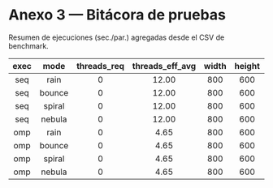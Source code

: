 # Anexo 3 — Bitácora de pruebas

Resumen de ejecuciones (sec./par.) agregadas desde el CSV de benchmark.

| exec | mode | threads_req | threads_eff_avg | width | height | N | speed | frames | update_ms_avg | render_ms_avg | total_ms_avg | fps_avg | speedup_vs_seq |
|:----:|:----:|:-----------:|:---------------:|:-----:|:------:|:--:|:-----:|:------:|--------------:|--------------:|-------------:|--------:|---------------:|
| seq | rain | 0 | 12.00 | 800 | 600 | 500 | 160.000 | 51 | 18.248 | 22.397 | 40.645 | 83.05 | 1.000 |
| seq | bounce | 0 | 12.00 | 800 | 600 | 500 | 160.000 | 51 | 8.843 | 15.210 | 24.053 | 273.72 | 1.000 |
| seq | spiral | 0 | 12.00 | 800 | 600 | 500 | 160.000 | 51 | 4.964 | 18.889 | 23.853 | 244.18 | 1.000 |
| seq | nebula | 0 | 12.00 | 800 | 600 | 500 | 160.000 | 51 | 10.947 | 19.507 | 30.454 | 185.09 | 1.000 |
| omp | rain | 0 | 4.65 | 800 | 600 | 500 | 160.000 | 151 | 0.063 | 7.375 | 7.437 | 227.45 | 5.465 |
| omp | bounce | 0 | 4.65 | 800 | 600 | 500 | 160.000 | 151 | 0.828 | 7.428 | 8.256 | 289.72 | 2.913 |
| omp | spiral | 0 | 4.65 | 800 | 600 | 500 | 160.000 | 151 | 0.061 | 10.373 | 10.434 | 276.03 | 2.286 |
| omp | nebula | 0 | 4.65 | 800 | 600 | 500 | 160.000 | 151 | 1.457 | 14.479 | 15.936 | 150.61 | 1.911 |

